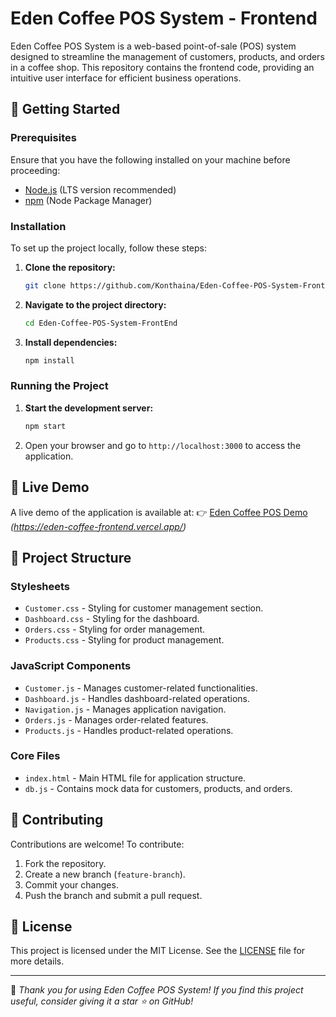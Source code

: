 # Eden Coffee POS System - Frontend

Eden Coffee POS System is a web-based point-of-sale (POS) system designed to streamline the management of customers, products, and orders in a coffee shop. This repository contains the frontend code, providing an intuitive user interface for efficient business operations.

## 🚀 Getting Started

### Prerequisites
Ensure that you have the following installed on your machine before proceeding:

- [Node.js](https://nodejs.org/) (LTS version recommended)
- [npm](https://www.npmjs.com/) (Node Package Manager)

### Installation
To set up the project locally, follow these steps:

1. **Clone the repository:**
    ```sh
    git clone https://github.com/Konthaina/Eden-Coffee-POS-System-FrontEnd.git
    ```

2. **Navigate to the project directory:**
    ```sh
    cd Eden-Coffee-POS-System-FrontEnd
    ```

3. **Install dependencies:**
    ```sh
    npm install
    ```

### Running the Project

1. **Start the development server:**
    ```sh
    npm start
    ```

2. Open your browser and go to `http://localhost:3000` to access the application.

## 🎥 Live Demo
A live demo of the application is available at:
👉 [Eden Coffee POS Demo](#) *(https://eden-coffee-frontend.vercel.app/)*

## 📂 Project Structure

### Stylesheets
- `Customer.css` - Styling for customer management section.
- `Dashboard.css` - Styling for the dashboard.
- `Orders.css` - Styling for order management.
- `Products.css` - Styling for product management.

### JavaScript Components
- `Customer.js` - Manages customer-related functionalities.
- `Dashboard.js` - Handles dashboard-related operations.
- `Navigation.js` - Manages application navigation.
- `Orders.js` - Manages order-related features.
- `Products.js` - Handles product-related operations.

### Core Files
- `index.html` - Main HTML file for application structure.
- `db.js` - Contains mock data for customers, products, and orders.

## 🤝 Contributing
Contributions are welcome! To contribute:

1. Fork the repository.
2. Create a new branch (`feature-branch`).
3. Commit your changes.
4. Push the branch and submit a pull request.

## 📜 License
This project is licensed under the MIT License. See the [LICENSE](LICENSE) file for more details.

---

🌟 *Thank you for using Eden Coffee POS System! If you find this project useful, consider giving it a star ⭐ on GitHub!*
